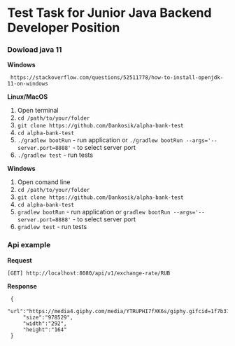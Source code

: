 # Test Task for Junior Java Backend Developer Position

### Dowload java 11

**Windows**


     https://stackoverflow.com/questions/52511778/how-to-install-openjdk-11-on-windows



**Linux/MacOS**

1) Open terminal
2) ```cd /path/to/your/folder```
3) ```git clone https://github.com/Dankosik/alpha-bank-test```
4) ```cd alpha-bank-test```
5) ```./gradlew bootRun``` - run application or ```./gradlew bootRun --args='--server.port=8888'``` - to select server port
6) ```./gradlew test``` - run tests




**Windows**
1) Open comand line
2) ```cd /path/to/your/folder```
3) ```git clone https://github.com/Dankosik/alpha-bank-test```
4) ```cd alpha-bank-test```
5) ```gradlew bootRun``` - run application or ```gradlew bootRun --args='--server.port=8888'``` - to select server port
6) ```gradlew test``` - run tests


### Api example

**Request**
 
```[GET] http://localhost:8080/api/v1/exchange-rate/RUB```
    
**Response**
```  
 {
     "url":"https://media4.giphy.com/media/YTRUPHI7fXK6s/giphy.gifcid=1f7b3757yg4dujtj1weh7v0v3m5bittbha29gwlcdrlqvb9q&rid=giphy.gif&ct=g",
     "size":"978529",
     "width":"292",
     "height":"164"
 }
 ```
